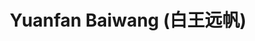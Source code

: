 ---
# Display name
title: $%phd_2024_15$ Yuanfan Baiwang (白王远帆)

# Is this the primary user of the site?
superuser: false

user_groups: ["PhD Students"]

role: 

organizations:
- name:  2024 to Now, Co-supervised with [Prof. Wu](https://sai.jlu.edu.cn/info/1094/3443.htm)
- name:  School of Artificial Intelligence
- name:  Obtained Master (2021-2024) at ICL

interests:


highlight_name: false
---